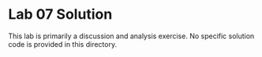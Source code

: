 # Lab 07 Solution

This lab is primarily a discussion and analysis exercise. No specific solution code is provided in this directory.